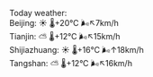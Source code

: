Today weather:  
Beijing: ☀️   🌡️+20°C 🌬️↖7km/h  
Tianjin: ⛅️  🌡️+12°C 🌬️↖15km/h  
Shijiazhuang: ☀️   🌡️+16°C 🌬️↑18km/h  
Tangshan: ⛅️  🌡️+12°C 🌬️↖16km/h  
